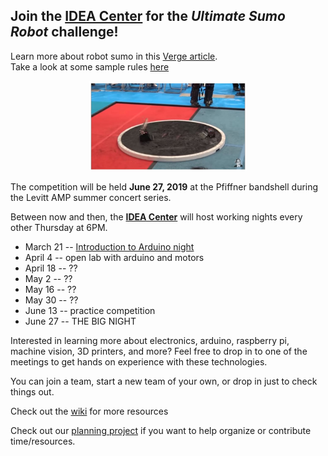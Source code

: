 ## Join the [IDEA Center](https://www.createportagecounty.org/ideacenter) for the _Ultimate Sumo Robot_ challenge!

Learn more about robot sumo in this [Verge article](https://www.theverge.com/tldr/2017/6/21/15845032/robot-sumo-wrestling-fast-furious).
<br>Take a look at some sample rules [here](http://www.robotroom.com/SumoRules.html)

<p align="center">
<img width="50%" alt="Image of sumo bot ring" src="https://raw.githubusercontent.com/CenWIDev/sumobot-resources/master/img/verge_article.JPG">
</p>


The competition will be held **June 27, 2019** at the Pfiffner bandshell during the Levitt AMP summer concert series.

Between now and then, the **[IDEA Center](https://www.createportagecounty.org/ideacenter)** will host working nights every other Thursday at 6PM. 
* March 21 -- [Introduction to Arduino night](https://codepen.io/daniel-packard/live/Qorxye)
* April 4 -- open lab with arduino and motors
* April 18  -- ??
* May 2 -- ??
* May 16 -- ??
* May 30 -- ??
* June 13 -- practice competition
* June 27 -- THE BIG NIGHT

Interested in learning more about electronics, arduino, raspberry pi, machine vision, 3D printers, and more? Feel free to drop in to one of the meetings to get hands on experience with these technologies. 

You can join a team, start a new team of your own, or drop in just to check things out.

Check out the [wiki](https://github.com/CenWIDev/sumobot-resources/wiki) for more resources

Check out our [planning project](https://github.com/CenWIDev/sumobot-resources/projects/1) if you want to help organize or contribute time/resources.
